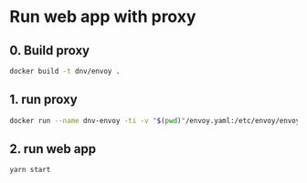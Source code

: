 # Run web app with proxy

## 0. Build proxy

```sh
docker build -t dnv/envoy .
```

## 1. run proxy

```sh
docker run --name dnv-envoy -ti -v "$(pwd)"/envoy.yaml:/etc/envoy/envoy.yaml:ro -p 8080:8080 -p 9901:9901 envoyproxy/envoy:v1.22.0
```

## 2. run web app

```sh
yarn start
```
